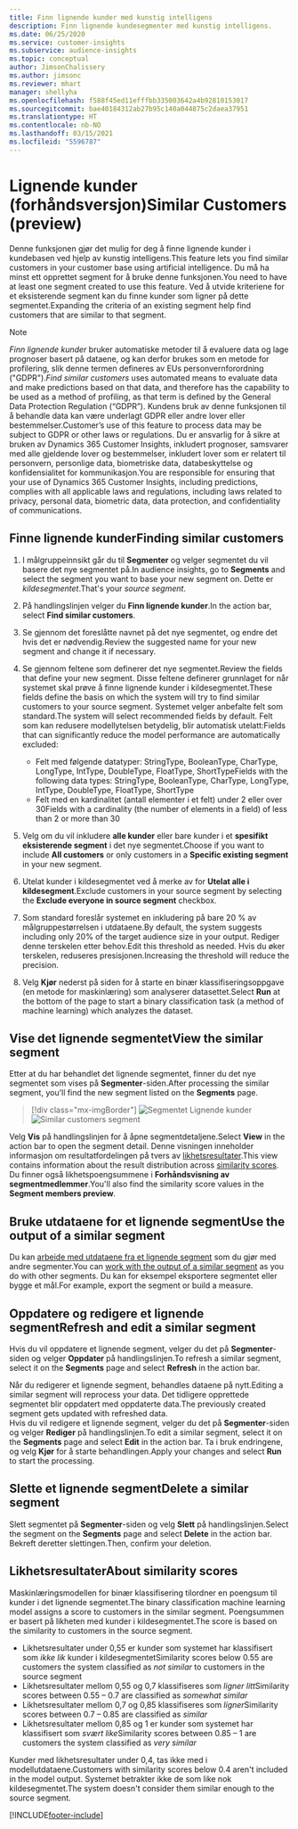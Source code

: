 ```yaml
---
title: Finn lignende kunder med kunstig intelligens
description: Finn lignende kundesegmenter med kunstig intelligens.
ms.date: 06/25/2020
ms.service: customer-insights
ms.subservice: audience-insights
ms.topic: conceptual
author: JimsonChalissery
ms.author: jimsonc
ms.reviewer: mhart
manager: shellyha
ms.openlocfilehash: f588f45ed11efffbb335003642a4b92810153017
ms.sourcegitcommit: bae40184312ab27b95c140a044875c2daea37951
ms.translationtype: HT
ms.contentlocale: nb-NO
ms.lasthandoff: 03/15/2021
ms.locfileid: "5596787"
---
```

# <a name="similar-customers-preview"></a><span data-ttu-id="18ad2-103">Lignende kunder (forhåndsversjon)</span><span class="sxs-lookup"><span data-stu-id="18ad2-103">Similar Customers (preview)</span></span>

<span data-ttu-id="18ad2-104">Denne funksjonen gjør det mulig for deg å finne lignende kunder i kundebasen ved hjelp av kunstig intelligens.</span><span class="sxs-lookup"><span data-stu-id="18ad2-104">This feature lets you find similar customers in your customer base using artificial intelligence.</span></span> <span data-ttu-id="18ad2-105">Du må ha minst ett opprettet segment for å bruke denne funksjonen.</span><span class="sxs-lookup"><span data-stu-id="18ad2-105">You need to have at least one segment created to use this feature.</span></span> <span data-ttu-id="18ad2-106">Ved å utvide kriteriene for et eksisterende segment kan du finne kunder som ligner på dette segmentet.</span><span class="sxs-lookup"><span data-stu-id="18ad2-106">Expanding the criteria of an existing segment help find customers that are similar to that segment.</span></span>

> [!NOTE]
> <span data-ttu-id="18ad2-107">*Finn lignende kunder* bruker automatiske metoder til å evaluere data og lage prognoser basert på dataene, og kan derfor brukes som en metode for profilering, slik denne termen defineres av EUs personvernforordning ("GDPR").</span><span class="sxs-lookup"><span data-stu-id="18ad2-107">*Find similar customers* uses automated means to evaluate data and make predictions based on that data, and therefore has the capability to be used as a method of profiling, as that term is defined by the General Data Protection Regulation (“GDPR”).</span></span> <span data-ttu-id="18ad2-108">Kundens bruk av denne funksjonen til å behandle data kan være underlagt GDPR eller andre lover eller bestemmelser.</span><span class="sxs-lookup"><span data-stu-id="18ad2-108">Customer’s use of this feature to process data may be subject to GDPR or other laws or regulations.</span></span> <span data-ttu-id="18ad2-109">Du er ansvarlig for å sikre at bruken av Dynamics 365 Customer Insights, inkludert prognoser, samsvarer med alle gjeldende lover og bestemmelser, inkludert lover som er relatert til personvern, personlige data, biometriske data, databeskyttelse og konfidensialitet for kommunikasjon.</span><span class="sxs-lookup"><span data-stu-id="18ad2-109">You are responsible for ensuring that your use of Dynamics 365 Customer Insights, including predictions, complies with all applicable laws and regulations, including laws related to privacy, personal data, biometric data, data protection, and confidentiality of communications.</span></span>

## <a name="finding-similar-customers"></a><span data-ttu-id="18ad2-110">Finne lignende kunder</span><span class="sxs-lookup"><span data-stu-id="18ad2-110">Finding similar customers</span></span>

1. <span data-ttu-id="18ad2-111">I målgruppeinnsikt går du til **Segmenter** og velger segmentet du vil basere det nye segmentet på.</span><span class="sxs-lookup"><span data-stu-id="18ad2-111">In audience insights, go to **Segments** and select the segment you want to base your new segment on.</span></span> <span data-ttu-id="18ad2-112">Dette er *kildesegmentet*.</span><span class="sxs-lookup"><span data-stu-id="18ad2-112">That's your *source segment*.</span></span>

1. <span data-ttu-id="18ad2-113">På handlingslinjen velger du **Finn lignende kunder**.</span><span class="sxs-lookup"><span data-stu-id="18ad2-113">In the action bar, select **Find similar customers**.</span></span>

1. <span data-ttu-id="18ad2-114">Se gjennom det foreslåtte navnet på det nye segmentet, og endre det hvis det er nødvendig.</span><span class="sxs-lookup"><span data-stu-id="18ad2-114">Review the suggested name for your new segment and change it if necessary.</span></span>

1. <span data-ttu-id="18ad2-115">Se gjennom feltene som definerer det nye segmentet.</span><span class="sxs-lookup"><span data-stu-id="18ad2-115">Review the fields that define your new segment.</span></span> <span data-ttu-id="18ad2-116">Disse feltene definerer grunnlaget for når systemet skal prøve å finne lignende kunder i kildesegmentet.</span><span class="sxs-lookup"><span data-stu-id="18ad2-116">These fields define the basis on which the system will try to find similar customers to your source segment.</span></span> <span data-ttu-id="18ad2-117">Systemet velger anbefalte felt som standard.</span><span class="sxs-lookup"><span data-stu-id="18ad2-117">The system will select recommended fields by default.</span></span>
  <span data-ttu-id="18ad2-118">Felt som kan redusere modellytelsen betydelig, blir automatisk utelatt:</span><span class="sxs-lookup"><span data-stu-id="18ad2-118">Fields that can significantly reduce the model performance are automatically excluded:</span></span>
  
   - <span data-ttu-id="18ad2-119">Felt med følgende datatyper: StringType, BooleanType, CharType, LongType, IntType, DoubleType, FloatType, ShortType</span><span class="sxs-lookup"><span data-stu-id="18ad2-119">Fields with the following data types: StringType, BooleanType, CharType, LongType, IntType, DoubleType, FloatType, ShortType</span></span>
   - <span data-ttu-id="18ad2-120">Felt med en kardinalitet (antall elementer i et felt) under 2 eller over 30</span><span class="sxs-lookup"><span data-stu-id="18ad2-120">Fields with a cardinality (the number of elements in a field) of less than 2 or more than 30</span></span>

1. <span data-ttu-id="18ad2-121">Velg om du vil inkludere **alle kunder** eller bare kunder i et **spesifikt eksisterende segment** i det nye segmentet.</span><span class="sxs-lookup"><span data-stu-id="18ad2-121">Choose if you want to include **All customers** or only customers in a **Specific existing segment** in your new segment.</span></span>

1. <span data-ttu-id="18ad2-122">Utelat kunder i kildesegmentet ved å merke av for **Utelat alle i kildesegment**.</span><span class="sxs-lookup"><span data-stu-id="18ad2-122">Exclude customers in your source segment by selecting the **Exclude everyone in source segment** checkbox.</span></span>

1. <span data-ttu-id="18ad2-123">Som standard foreslår systemet en inkludering på bare 20 % av målgruppestørrelsen i utdataene.</span><span class="sxs-lookup"><span data-stu-id="18ad2-123">By default, the system suggests including only 20% of the target audience size in your output.</span></span> <span data-ttu-id="18ad2-124">Rediger denne terskelen etter behov.</span><span class="sxs-lookup"><span data-stu-id="18ad2-124">Edit this threshold as needed.</span></span> <span data-ttu-id="18ad2-125">Hvis du øker terskelen, reduseres presisjonen.</span><span class="sxs-lookup"><span data-stu-id="18ad2-125">Increasing the threshold will reduce the precision.</span></span>

1. <span data-ttu-id="18ad2-126">Velg **Kjør** nederst på siden for å starte en binær klassifiseringsoppgave (en metode for maskinlæring) som analyserer datasettet.</span><span class="sxs-lookup"><span data-stu-id="18ad2-126">Select **Run** at the bottom of the page to start a binary classification task (a method of machine learning) which analyzes the dataset.</span></span>

## <a name="view-the-similar-segment"></a><span data-ttu-id="18ad2-127">Vise det lignende segmentet</span><span class="sxs-lookup"><span data-stu-id="18ad2-127">View the similar segment</span></span>

<span data-ttu-id="18ad2-128">Etter at du har behandlet det lignende segmentet, finner du det nye segmentet som vises på **Segmenter**-siden.</span><span class="sxs-lookup"><span data-stu-id="18ad2-128">After processing the similar segment, you'll find the new segment listed on the **Segments** page.</span></span>

> [!div class="mx-imgBorder"]
> <span data-ttu-id="18ad2-129">![Segmentet Lignende kunder](media/expanded-segment.png "Segmentet Lignende kunder")</span><span class="sxs-lookup"><span data-stu-id="18ad2-129">![Similar customers segment](media/expanded-segment.png "Similar customers segment")</span></span>

<span data-ttu-id="18ad2-130">Velg **Vis** på handlingslinjen for å åpne segmentdetaljene.</span><span class="sxs-lookup"><span data-stu-id="18ad2-130">Select **View** in the action bar to open the segment detail.</span></span> <span data-ttu-id="18ad2-131">Denne visningen inneholder informasjon om resultatfordelingen på tvers av [likhetsresultater](#about-similarity-scores).</span><span class="sxs-lookup"><span data-stu-id="18ad2-131">This view contains information about the result distribution across [similarity scores](#about-similarity-scores).</span></span> <span data-ttu-id="18ad2-132">Du finner også likhetspoengsummene i **Forhåndsvisning av segmentmedlemmer**.</span><span class="sxs-lookup"><span data-stu-id="18ad2-132">You'll also find the similarity score values in the **Segment members preview**.</span></span>

## <a name="use-the-output-of-a-similar-segment"></a><span data-ttu-id="18ad2-133">Bruke utdataene for et lignende segment</span><span class="sxs-lookup"><span data-stu-id="18ad2-133">Use the output of a similar segment</span></span>

<span data-ttu-id="18ad2-134">Du kan [arbeide med utdataene fra et lignende segment](segments.md) som du gjør med andre segmenter.</span><span class="sxs-lookup"><span data-stu-id="18ad2-134">You can [work with the output of a similar segment](segments.md) as you do with other segments.</span></span> <span data-ttu-id="18ad2-135">Du kan for eksempel eksportere segmentet eller bygge et mål.</span><span class="sxs-lookup"><span data-stu-id="18ad2-135">For example, export the segment or build a measure.</span></span>

## <a name="refresh-and-edit-a-similar-segment"></a><span data-ttu-id="18ad2-136">Oppdatere og redigere et lignende segment</span><span class="sxs-lookup"><span data-stu-id="18ad2-136">Refresh and edit a similar segment</span></span>

<span data-ttu-id="18ad2-137">Hvis du vil oppdatere et lignende segment, velger du det på **Segmenter**-siden og velger **Oppdater** på handlingslinjen.</span><span class="sxs-lookup"><span data-stu-id="18ad2-137">To refresh a similar segment, select it on the **Segments** page and select **Refresh** in the action bar.</span></span>

<span data-ttu-id="18ad2-138">Når du redigerer et lignende segment, behandles dataene på nytt.</span><span class="sxs-lookup"><span data-stu-id="18ad2-138">Editing a similar segment will reprocess your data.</span></span> <span data-ttu-id="18ad2-139">Det tidligere opprettede segmentet blir oppdatert med oppdaterte data.</span><span class="sxs-lookup"><span data-stu-id="18ad2-139">The previously created segment gets updated with refreshed data.</span></span>    
<span data-ttu-id="18ad2-140">Hvis du vil redigere et lignende segment, velger du det på **Segmenter**-siden og velger **Rediger** på handlingslinjen.</span><span class="sxs-lookup"><span data-stu-id="18ad2-140">To edit a similar segment, select it on the **Segments** page and select **Edit** in the action bar.</span></span> <span data-ttu-id="18ad2-141">Ta i bruk endringene, og velg **Kjør** for å starte behandlingen.</span><span class="sxs-lookup"><span data-stu-id="18ad2-141">Apply your changes and select **Run** to start the processing.</span></span>

## <a name="delete-a-similar-segment"></a><span data-ttu-id="18ad2-142">Slette et lignende segment</span><span class="sxs-lookup"><span data-stu-id="18ad2-142">Delete a similar segment</span></span>

<span data-ttu-id="18ad2-143">Slett segmentet på **Segmenter**-siden og velg **Slett** på handlingslinjen.</span><span class="sxs-lookup"><span data-stu-id="18ad2-143">Select the segment on the **Segments** page and select **Delete** in the action bar.</span></span> <span data-ttu-id="18ad2-144">Bekreft deretter slettingen.</span><span class="sxs-lookup"><span data-stu-id="18ad2-144">Then, confirm your deletion.</span></span>

## <a name="about-similarity-scores"></a><span data-ttu-id="18ad2-145">Likhetsresultater</span><span class="sxs-lookup"><span data-stu-id="18ad2-145">About similarity scores</span></span>

<span data-ttu-id="18ad2-146">Maskinlæringsmodellen for binær klassifisering tilordner en poengsum til kunder i det lignende segmentet.</span><span class="sxs-lookup"><span data-stu-id="18ad2-146">The binary classification machine learning model assigns a score to customers in the similar segment.</span></span> <span data-ttu-id="18ad2-147">Poengsummen er basert på likheten med kunder i kildesegmentet.</span><span class="sxs-lookup"><span data-stu-id="18ad2-147">The score is based on the similarity to customers in the source segment.</span></span>

- <span data-ttu-id="18ad2-148">Likhetsresultater under 0,55 er kunder som systemet har klassifisert som *ikke lik* kunder i kildesegmentet</span><span class="sxs-lookup"><span data-stu-id="18ad2-148">Similarity scores below 0.55 are customers the system classified as *not similar* to customers in the source segment</span></span>
- <span data-ttu-id="18ad2-149">Likhetsresultater mellom 0,55 og 0,7 klassifiseres som *ligner litt*</span><span class="sxs-lookup"><span data-stu-id="18ad2-149">Similarity scores between 0.55 – 0.7 are classified as *somewhat similar*</span></span>
- <span data-ttu-id="18ad2-150">Likhetsresultater mellom 0,7 og 0,85 klassifiseres som *ligner*</span><span class="sxs-lookup"><span data-stu-id="18ad2-150">Similarity scores between 0.7 – 0.85 are classified as *similar*</span></span>
- <span data-ttu-id="18ad2-151">Likhetsresultater mellom 0,85 og 1 er kunder som systemet har klassifisert som *svært like*</span><span class="sxs-lookup"><span data-stu-id="18ad2-151">Similarity scores between 0.85 – 1 are customers the system classified as *very similar*</span></span>

<span data-ttu-id="18ad2-152">Kunder med likhetsresultater under 0,4, tas ikke med i modellutdataene.</span><span class="sxs-lookup"><span data-stu-id="18ad2-152">Customers with similarity scores below 0.4 aren't included in the model output.</span></span> <span data-ttu-id="18ad2-153">Systemet betrakter ikke de som like nok kildesegmentet.</span><span class="sxs-lookup"><span data-stu-id="18ad2-153">The system doesn't consider them similar enough to the source segment.</span></span>


[!INCLUDE[footer-include](../includes/footer-banner.md)]
